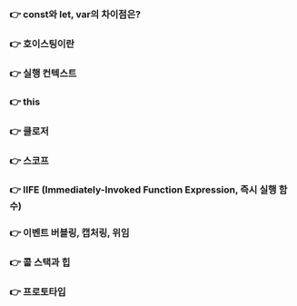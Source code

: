 ### 👉 const와 let, var의 차이점은?

### 👉 호이스팅이란

### 👉 실행 컨텍스트

### 👉 this

### 👉 클로저

### 👉 스코프

### 👉 IIFE (Immediately-Invoked Function Expression, 즉시 실행 함수)

### 👉 이벤트 버블링, 캡처링, 위임

### 👉 콜 스택과 힙

### 👉 프로토타입
